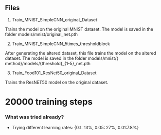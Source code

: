 ## Files

1. Train_MNIST_SimpleCNN_original_Dataset

Trains the model on the original MNIST dataset. The model is saved in the folder models/mnist/original_net.pth

2. Train_MNIST_SimpleCNN_5times_thresholdblock

After generating the altered dataset, this file trains the model on the altered dataset. The model is saved in the folder models/mnist/{
method}/models/{threshold}_{1-5}_net.pth

3. Train_Food101_ResNet50_original_Dataset

Trains the ResNET50 model on the original dataset.





# 20000 training steps


### What was tried already?

- Trying different learning rates: {0.1: 13%, 0.05: 27%, 0.01:7.8%}